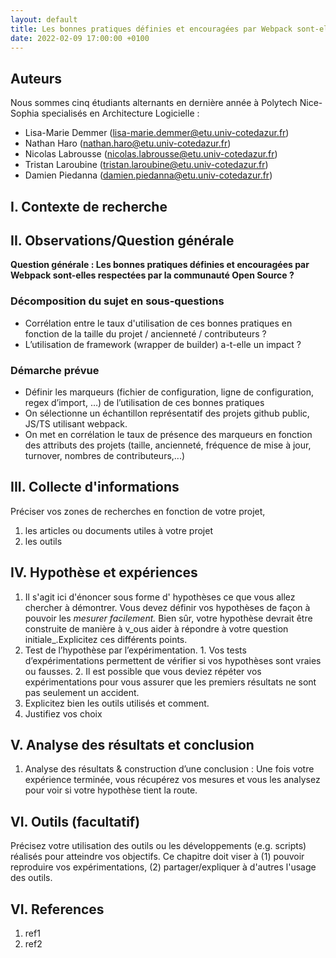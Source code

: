 ```yaml
---
layout: default
title: Les bonnes pratiques définies et encouragées par Webpack sont-elles respectées par la communauté Open Source ?
date: 2022-02-09 17:00:00 +0100
---
```


## Auteurs

Nous sommes cinq étudiants alternants en dernière année à Polytech Nice-Sophia specialisés en Architecture Logicielle :

* Lisa-Marie Demmer (<lisa-marie.demmer@etu.univ-cotedazur.fr>)
* Nathan Haro (<nathan.haro@etu.univ-cotedazur.fr>)
* Nicolas Labrousse (<nicolas.labrousse@etu.univ-cotedazur.fr>)
* Tristan Laroubine (<tristan.laroubine@etu.univ-cotedazur.fr>)
* Damien Piedanna (<damien.piedanna@etu.univ-cotedazur.fr>)

## I. Contexte de recherche

## II. Observations/Question générale

**Question générale : Les bonnes pratiques définies et encouragées par Webpack sont-elles respectées par la communauté Open Source ?**

### Décomposition du sujet en sous-questions

- Corrélation entre le taux d'utilisation de ces bonnes pratiques en fonction de la taille du projet / ancienneté / contributeurs ?
- L’utilisation de framework (wrapper de builder) a-t-elle un impact ?

### Démarche prévue
- Définir les marqueurs (fichier de configuration, ligne de configuration, regex d’import, …) de l’utilisation de ces bonnes pratiques
- On sélectionne un échantillon représentatif des projets github public, JS/TS utilisant webpack.
- On met en corrélation le taux de présence des marqueurs en fonction des attributs des projets (taille, ancienneté, fréquence de mise à jour, turnover, nombres de contributeurs,...)

## III. Collecte d'informations

Préciser vos zones de recherches en fonction de votre projet,

1. les articles ou documents utiles à votre projet
2. les outils

## IV. Hypothèse et expériences

1. Il s'agit ici d'énoncer sous forme d' hypothèses ce que vous allez chercher à démontrer. Vous devez définir vos hypothèses de façon à pouvoir les _mesurer facilement._ Bien sûr, votre hypothèse devrait être construite de manière à v_ous aider à répondre à votre question initiale_.Explicitez ces différents points.
2. Test de l’hypothèse par l’expérimentation. 1. Vos tests d’expérimentations permettent de vérifier si vos hypothèses sont vraies ou fausses. 2. Il est possible que vous deviez répéter vos expérimentations pour vous assurer que les premiers résultats ne sont pas seulement un accident.
3. Explicitez bien les outils utilisés et comment.
4. Justifiez vos choix

## V. Analyse des résultats et conclusion

1. Analyse des résultats & construction d’une conclusion : Une fois votre expérience terminée, vous récupérez vos mesures et vous les analysez pour voir si votre hypothèse tient la route.

## VI. Outils \(facultatif\)

Précisez votre utilisation des outils ou les développements \(e.g. scripts\) réalisés pour atteindre vos objectifs. Ce chapitre doit viser à \(1\) pouvoir reproduire vos expérimentations, \(2\) partager/expliquer à d'autres l'usage des outils.

## VI. References

1. ref1
1. ref2
